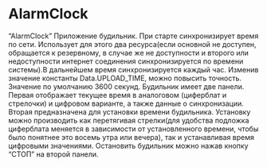 # AlarmClock
“AlarmClock”
Приложение будильник.
При старте синхронизирует время по сети. Использует для этого два ресурса(если основной не доступен, обращается к резервному, в случае же не доступности и второго или недоступности интернет соединения синхронизируется по времени системы).В дальнейшем время синхронизируется каждый час. Изменив значение константы Data.UPLOAD_TIME, можно повысить точность. Значение по умолчанию 3600 секунд.
Будильник имеет две панели. Первая отображает текущее время в аналоговом (циферблат и стрелочки) и цифровом варианте, а также данные о синхронизации. Вторая предназначена для установки времени будильника. Установку можно производить как перетягивая стрелки(для удобства подложка циферблата меняется в зависимости от установленного времени, чтобы было понятнее это восемь утра или вечера), так и устанавливая время цифровыми значениями.
Остановить будильник можно нажав кнопку “СТОП” на второй панели.
